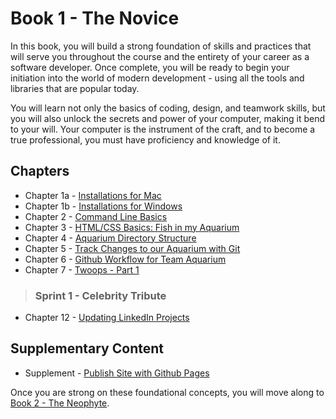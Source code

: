 # Book 1 - The Novice

In this book, you will build a strong foundation of skills and practices that will serve you throughout the course and the entirety of your career as a software developer. Once complete, you will be ready to begin your initiation into the world of modern development - using all the tools and libraries that are popular today.

You will learn not only the basics of coding, design, and teamwork skills, but you will also unlock the secrets and power of your computer, making it bend to your will. Your computer is the instrument of the craft, and to become a true professional, you must have proficiency and knowledge of it.

## Chapters

* Chapter 1a - [Installations for Mac](./chapters/GETTING_STARTED_MAC.md)
* Chapter 1b - [Installations for Windows](./chapters/GETTING_STARTED_WINDOWS.md)
* Chapter 2 - [Command Line Basics](./chapters/CLI_BASICS.md)
* Chapter 3 - [HTML/CSS Basics: Fish in my Aquarium](./chapters/HTML_COMPONENTS.md)
* Chapter 4 - [Aquarium Directory Structure](./chapters/AQUARIUM_DIRECTORIES.md)
* Chapter 5 - [Track Changes to our Aquarium with Git](./chapters/GIT_BASICS.md)
* Chapter 6 - [Github Workflow for Team Aquarium](./chapters/GIT_WORKFLOW.md)
* Chapter 7 - [Twoops - Part 1](./chapters/TWOOPS_STRUCTURE_LAYOUT.md)

> ### __Sprint 1__ - Celebrity Tribute

* Chapter 12 - [Updating LinkedIn Projects](./chapters/LINKEDIN_CELEBRITY_TRIBUTE.md)

## Supplementary Content

* Supplement - [Publish Site with Github Pages](./chapters/GITHUB_PAGES.md)

Once you are strong on these foundational concepts, you will move along to [Book 2 - The Neophyte](../book-2-the-neophyte/README.md).
